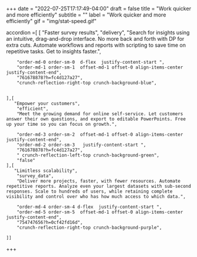+++
date = "2022-07-25T17:17:49-04:00"
draft = false
title = "Work quicker and more efficiently"
subtitle = ""
label = "Work quicker and more efficiently"
gif = "img/stat-speed.gif"

accordion =[
    [
        "Faster survey results",
        "delivery",
        "Search for insights using an intuitive, drag-and-drop interface. No more back and forth with DP for extra cuts. Automate workflows and reports with scripting to save time on repetitive tasks. Get to insights faster.",

        "order-md-0 order-sm-0  d-flex  justify-content-start ",
        "order-md-1 order-sm-1  offset-md-1 offset-0 align-items-center justify-content-end",
        "761678878?h=fc4d127a27",
        "crunch-reflection-right-top crunch-background-blue",
           

    ],[
       "Empower your customers",
        "efficient",
        "Meet the growing demand for online self-service. Let customers answer their own questions, and export to editable PowerPoints. Free up your time so you can focus on growth.",

        "order-md-3 order-sm-2  offset-md-1 offset-0 align-items-center justify-content-end",
        "order-md-2 order-sm-3   justify-content-start ",
        "761678878?h=fc4d127a27",
        " crunch-reflection-left-top crunch-background-green",
        "false"
    ],[
       "Limitless scalability",
        "survey_data",
        "Deliver more projects, faster, with fewer resources. Automate repetitive reports. Analyze even your largest datasets with sub-second responses. Scale to hundreds of users, while retaining complete visibility and control over who has how much access to which data.",
        
        "order-md-4 order-sm-4 d-flex  justify-content-start ",
        "order-md-5 order-sm-5  offset-md-1 offset-0 align-items-center justify-content-end",
        "754747656?h=0cf42fd16d",
        "crunch-reflection-right-top crunch-background-purple",
          
    ]]

+++

